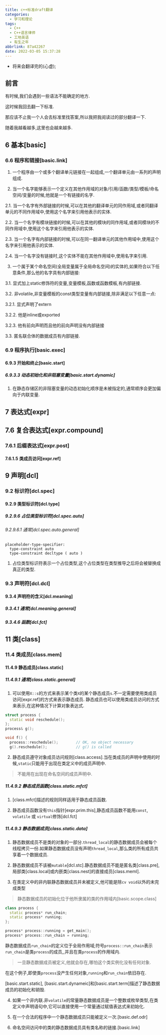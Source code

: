 ```yaml
---
title: c++标准draft翻译
categories:
  - 学习和理论
tags:
  - C++
  - C++语言律师
  - 工地英语
  - 有生之年
abbrlink: 87a42267
date: 2022-03-05 15:37:28
---
```


* 将来会翻译完的(心虚);

<!-- more -->

## 前言

有时候,我们会遇到一些语法不能确定的地方.

这时候我回去翻一下标准.

那应该不止我一个人会去标准里找答案,所以我把我阅读过的部分翻译一下.

随着我越看越多,这里也会越来越多.

## 6 基本[basic]

### 6.6 程序和链接[basic.link]

1. 一个程序由一个或多个翻译单元链接在一起组成,一个翻译单元由一系列的声明组成.

2. 当一个名字能够表示一个定义在其他作用域的对象/引用/函数/类型/模板/命名空间/变量的时候,他就是一个有链接的名字.

2.1. 当一个名字有外部链接的时候,可以在其他的翻译单元的同作用域,或者同翻译单元的不同作用域中,使用这个名字来引用他表示的实体.

2.2. 当一个名字有模块链接的时候,可以在其他的模块的同作用域,或者同模块的不同作用域中,使用这个名字来引用他表示的实体.

2.3. 当一个名字有内部链接的时候,可以在同一翻译单元的其他作用域中,使用这个名字来引用他表示的实体.

2.4. 当一个名字没有链接时,这个实体不能在其他作用域中,使用名字来引用.

3. 一个属于某个命名空间(全局变量属于全局命名空间)的实体的,如果符合以下任意条件,那么他的名字具有内部链接:

3.1. 显式加上static修饰符的变量,变量模板,函数或函数模板,有内部链接.

3.2. 非volatile,非变量模板的const类型变量有内部链接,除非满足以下任意一点:

3.2.1. 显式声明了extern

3.2.2. 他是inline或exported

3.2.3. 他有前向声明而且他的前向声明没有内部链接

3.3. 匿名联合体的数据成员有内部链接.

### 6.9 程序执行[basic.exec]

#### 6.9.3 开始和终止[basic.start]

##### 6.9.3.3 动态初始化和非阻塞变量[basic.start.dynamic]

1. 在静态存储区的非阻塞变量的动态初始化顺序是未被指定的,通常顺序会更加偏向于内联变量.

## 7 表达式[expr]

## 7.6 复合表达式[expr.compound]

### 7.6.1 后缀表达式[expr.post]

#### 7.6.1.5 类成员访问[expr.ref]

## 9 声明[dcl]

### 9.2 标识符[dcl.spec]

#### 9.2.9 类型标识符[dcl.type]

##### 9.2.9.6 占位类型标识符[dcl.spec.auto]

###### 9.2.9.6.1 通常[dcl.spec.auto.general]

```
placeholder-type-specifier:
  type-constraint auto
  type-constraint decltype ( auto )
```

1. 占位类型标识符表示一个占位类型,这个占位类型在类型推导之后将会被替换成真正的类型.

### 9.3 声明符[dcl.dcl]

#### 9.3.4 声明符的含义[dcl.meaning]

##### 9.3.4.1 通常[dcl.meaning.general]

##### 9.3.4.6 函数[dcl.fct]


## 11 类[class]

### 11.4 类成员[class.mem]

#### 11.4.9 静态成员[class.static]

##### 11.4.9.1 通常[class.static.general]

1. 可以使用`X::s`的方式来表示某个类`X`的某个静态成员`s`.不一定需要使用类成员访问[expr.ref]的方式来表示静态成员. 静态成员也可以使用类成员访问的方式来表示,在这种情况下计算对象表达式.

```cpp
struct process {
  static void reschedule();
};
process& g();

void f() {
  process::reschedule();        // OK, no object necessary
  g().reschedule();             // g() is called
```

2. 静态成员遵守对象成员访问规则[class.access].当在类成员的声明中使用的时候,`static`只能用于出现在类定义中的成员声明中.

> 不能用在出现在命名空间的成员声明中.

##### 11.4.9.2 静态成员函数[class.static.mfct]

1. [class.mfct]描述的规则同样适用于静态成员函数.

2. 静态成员函数没有`this`指针[expr.prim.this],静态成员函数不能用`const`, `volatile` 或 `virtual`修饰[dcl.fct]

##### 11.4.9.3 静态数据成员[class.static.data]

1. 静态数据成员不是类的对象的一部分.`thread_local`的静态数据成员会被每个线程拷贝一份.如果静态数据成员没有声明`thread_local`,那么类的所有成员共享着一个数据成员.

2. 静态数据成员不该被`mutable`[dcl.stc].静态数据成员不能是匿名类[class.pre], 局部类[class.local]或内嵌类[class.nest]的直接成员[class.meml].

3. 在类定义中的非内联静态数据成员并未被定义,他可能是除`cv void`以外的未完成类型

> 静态数据成员的初始化位于他所隶属的类的作用域内[basic.scope.class]

```cpp
class process {
  static process* run_chain;
  static process* running;
};

process* process::running = get_main();
process* process::run_chain = running;
```

静态数据成员`run_chain`的定义位于全局作用域;符号`process::run_chain`表示`run_chain`是类`process`的成员,,并且在类`process`的作用域内.

> 一旦静态数据成员被定义,他就会存在,哪怕这个类实例化没有任何对象.

在这个例子,即使类`process`没产生任何对象,`running`和`run_chain`依旧存在.

[basic.start.static], [basic.start.dynameic]和[basic.start.term]描述了静态数据成员的初始化和销毁.

4. 如果一个非内联.非`volatile`的常量静态数据成员是一个整数或枚举类型,在类定义中声明语句中,它可以直接使用一个常量通过赋值表达式来初始化.

5. 在一个合法的程序中一个静态数据成员只能被定义一次.[basic.def.odr]

6. 命名空间访问中的类的静态数据成员具有类名称的链接.[basic.link]
